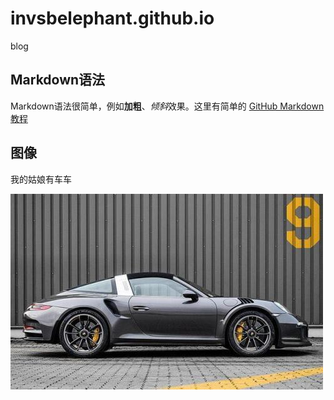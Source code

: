 # invsbelephant.github.io
blog

## Markdown语法
Markdown语法很简单，例如**加粗**、*倾斜*效果。这里有简单的 [GitHub Markdown 教程](https://guides.github.com/features/mastering-markdown/)

## 图像

我的姑娘有车车

![我的姑娘有车车](/imgs/car.jpg)
